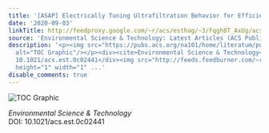 ```yaml
---
title: '[ASAP] Electrically Tuning Ultrafiltration Behavior for Efficient Water Purification'
date: '2020-09-03'
linkTitle: http://feedproxy.google.com/~r/acs/esthag/~3/Fqgh8T_AxUg/acs.est.0c02441
source: 'Environmental Science & Technology: Latest Articles (ACS Publications)'
description: '<p><img src="https://pubs.acs.org/na101/home/literatum/publisher/achs/journals/content/esthag/0/esthag.ahead-of-print/acs.est.0c02441/20200903/images/medium/es0c02441_0005.gif"
  alt="TOC Graphic"/></p><div><cite>Environmental Science & Technology</cite></div><div>DOI:
  10.1021/acs.est.0c02441</div><img src="http://feeds.feedburner.com/~r/acs/esthag/~4/Fqgh8T_AxUg"
  height="1" width="1" ...'
disable_comments: true
---
```

<p><img src="https://pubs.acs.org/na101/home/literatum/publisher/achs/journals/content/esthag/0/esthag.ahead-of-print/acs.est.0c02441/20200903/images/medium/es0c02441_0005.gif" alt="TOC Graphic"/></p><div><cite>Environmental Science & Technology</cite></div><div>DOI: 10.1021/acs.est.0c02441</div><img src="http://feeds.feedburner.com/~r/acs/esthag/~4/Fqgh8T_AxUg" height="1" width="1" ...